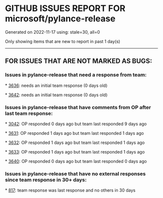 
# GITHUB ISSUES REPORT FOR microsoft/pylance-release


Generated on 2022-11-17 using: stale=30, all=0


Only showing items that are new to report in past 1 day(s)


---

## FOR ISSUES THAT ARE NOT MARKED AS BUGS:


### Issues in pylance-release that need a response from team:


\* [3636](https://github.com/microsoft/pylance-release/issues/3636 "Module docstrings have inconsistent behaviour on hover"): needs an initial team response (0 days old)

\* [3642](https://github.com/microsoft/pylance-release/issues/3642 "Pylance suggests wrong parameter name"): needs an initial team response (0 days old)

### Issues in pylance-release that have comments from OP after last team response:


\* [3042](https://github.com/microsoft/pylance-release/issues/3042 "DOUBLE language server started in vscode with conda"): OP responded 0 days ago but team last responded 9 days ago

\* [3631](https://github.com/microsoft/pylance-release/issues/3631 "Pylance randomly forgets previously known inferred types after editing"): OP responded 1 days ago but team last responded 1 days ago

\* [3632](https://github.com/microsoft/pylance-release/issues/3632 "Massive performance issues for all Pylance features in some projects"): OP responded 1 days ago but team last responded 1 days ago

\* [3633](https://github.com/microsoft/pylance-release/issues/3633 "TypeGuard from PEP 647 not working?"): OP responded 1 days ago but team last responded 1 days ago

\* [3640](https://github.com/microsoft/pylance-release/issues/3640 "Will pylance implement LineCompletion."): OP responded 0 days ago but team last responded 0 days ago

### Issues in pylance-release that have no external responses since team response in 30+ days:


\* [817](https://github.com/microsoft/pylance-release/issues/817 "Default severity levels in PyLance"): team response was last response and no others in 30 days
